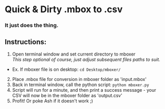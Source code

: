 # Quick & Dirty .mbox to .csv
### It just does the thing.


## Instructions:
1.  Open terminal window and set current directory to mboxer<br />
*This step optional of course, just adjust subsequent files paths to suit.*
  + Ex.  If mboxer file is on desktop: `cd Desktop/mboxer/`
2.  Place .mbox file for conversion in mboxer folder as 'input.mbox'
3.  Back in terminal window, call the python script: `python mboxer.py`
4.  Script will run for a minute, and then print a success message - your CSV will now be in the mboxer folder as 'output.csv'
5.  Profit!  Or poke Ash if it doesn't work ;)